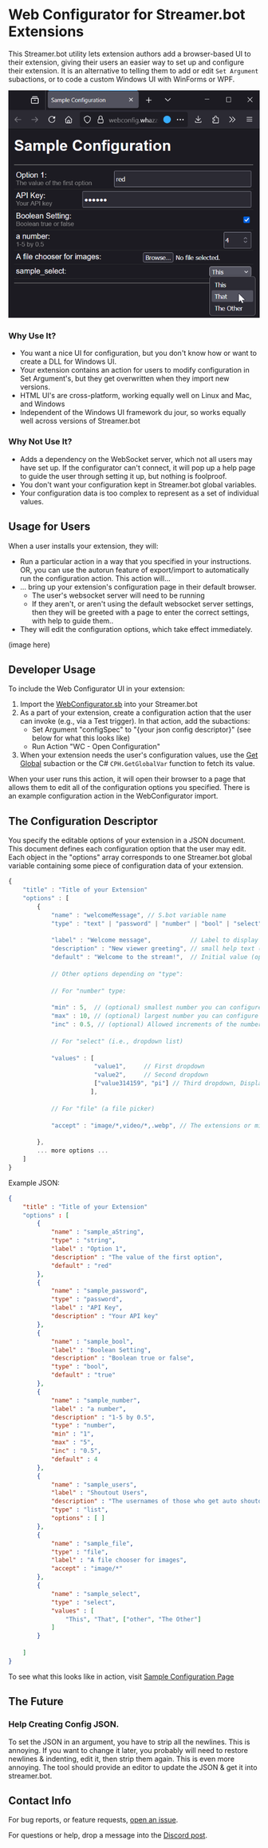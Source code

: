 # Web Configurator for Streamer.bot Extensions

This Streamer.bot utility lets extension authors add a browser-based UI to their extension, giving their users an easier way to set up and configure their extension. It is an alternative to telling them to add or edit `Set Argument` subactions, or to code a custom Windows UI with WinForms or WPF.

![Thumbnail](sample.png "WebConfigurator Example")

### Why Use It?

* You want a nice UI for configuration, but you don't know how or want to create a DLL for Windows UI.
* Your extension contains an action for users to modify configuration in Set Argument's, but they get overwritten when they import new versions.
* HTML UI's are cross-platform, working equally well on Linux and Mac, and Windows
* Independent of the Windows UI framework du jour, so works equally well across versions of Streamer.bot

### Why Not Use It?

* Adds a dependency on the WebSocket server, which not all users may have set up. If the configurator can't connect, it will pop up a help page to guide the user through setting it up, but nothing is foolproof.
* You don't want your configuration kept in Streamer.bot global variables.
* Your configuration data is too complex to represent as a set of individual values.

## Usage for Users

When a user installs your extension, they will:
* Run a particular action in a way that you specified in your instructions. OR, you can use the autorun feature of export/import to automatically run the configuration action. This action will...
* ... bring up your extension's configuration page in their default browser.
    * The user's websocket server will need to be running
    * If they aren't, or aren't using the default websocket server settings, then they will be greeted with a page to enter the correct settings, with help to guide them..
* They will edit the configuration options, which take effect immediately.

(image here)

## Developer Usage

To include the Web Configurator UI in your extension:

1. Import the [WebConfigurator.sb](https://raw.githubusercontent.com/WhazzItToYa/Streamerbot-WebConfigurator/refs/heads/main/WebConfig.sb) into your Streamer.bot
2. As a part of your extension, create a configuration action that the user can invoke (e.g., via a Test trigger). In that action, add the subactions:
    * Set Argument "configSpec" to "{your json config descriptor}" (see below for what this looks like)
    * Run Action "WC - Open Configuration"
3. When your extension needs the user's configuration values, use the [Get Global](https://docs.streamer.bot/api/sub-actions/core/globals/global-get) subaction or the C# `CPH.GetGlobalVar` function to fetch its value.

When your user runs this action, it will open their browser to a page that allows them to edit all of the configuration options you specified. There is an example configuration action in the WebConfigurator import.

## The Configuration Descriptor

You specify the editable options of your extension in a JSON document. This document defines each configuration option that the user may edit.  Each object in the "options" array corresponds to one Streamer.bot global variable containing some piece of configuration data of your extension.

```javascript
{
    "title" : "Title of your Extension"
    "options" : [
        {
            "name" : "welcomeMessage", // S.bot variable name
            "type" : "text" | "password" | "number" | "bool" | "select" | "file",
            
            "label" : "Welcome message",           // Label to display (optional, defaults to "name")
            "description" : "New viewer greeting", // small help text (optional)
            "default" : "Welcome to the stream!",  // Initial value (optional)

            // Other options depending on "type":
            
            // For "number" type:
            
            "min" : 5,  // (optional) smallest number you can configure
            "max" : 10, // (optional) largest number you can configure
            "inc" : 0.5, // (optional) Allowed increments of the number
            
            // For "select" (i.e., dropdown list)
            
            "values" : [
                        "value1",     // First dropdown
                        "value2",     // Second dropdown
                        ["value314159", "pi"] // Third dropdown, Displays "pi" to user, but the stored value is "value314159"
                       ],

            // For "file" (a file picker)

            "accept" : "image/*,video/*,.webp", // The extensions or mime types to filter by
                       
        },
        ... more options ...
    ]
}

```

Example JSON: 

```json
{
    "title" : "Title of your Extension"
    "options" : [
        {
            "name" : "sample_aString",
            "type" : "string",
            "label" : "Option 1",
            "description" : "The value of the first option",
            "default" : "red"
        },
        {
            "name" : "sample_password",
            "type" : "password",
            "label" : "API Key",
            "description" : "Your API key"
        },
        {
            "name" : "sample_bool",
            "label" : "Boolean Setting",
            "description" : "Boolean true or false",
            "type" : "bool",
            "default" : "true"
        },
        {
            "name" : "sample_number",
            "label" : "a number",
            "description" : "1-5 by 0.5",
            "type" : "number",
            "min" : "1",
            "max" : "5",
            "inc" : "0.5",
            "default" : 4
        },
        {
            "name" : "sample_users",
            "label" : "Shoutout Users",
            "description" : "The usernames of those who get auto shoutouts",
            "type" : "list",
            "options" : [ ]
        },
        {
            "name" : "sample_file",
            "type" : "file",
            "label" : "A file chooser for images",
            "accept" : "image/*"
        },
        {
            "name" : "sample_select",
            "type" : "select",
            "values" : [
                "This", "That", ["other", "The Other"]
            ]
        }

    ]
}
```

To see what this looks like in action, visit [Sample Configuration Page](https://webconfig.whazzittoya.com/?configUrl=sample.json)

## The Future

### Help Creating Config JSON.

To set the JSON in an argument, you have to strip all the newlines. This is annoying. If you want to change it later, you probably will need to restore newlines & indenting, edit it, then strip them again. This is even more annoying. The tool should provide an editor to update the JSON & get it into streamer.bot.

## Contact Info

For bug reports, or feature requests, [open an issue](https://github.com/WhazzItToYa/Streamerbot-WebConfigurator/issues).

For questions or help, drop a message into the [Discord post](https://discord.com/channels/834650675224248362/1390507952833822781).
